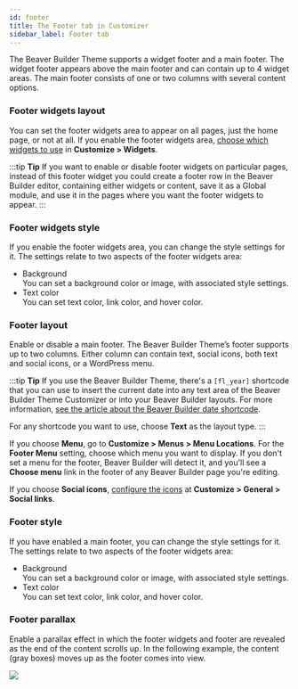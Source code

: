 ```yaml
---
id: footer
title: The Footer tab in Customizer
sidebar_label: Footer tab
---
```


The Beaver Builder Theme supports a widget footer and a main footer. The widget footer appears above the main footer and can contain up to 4 widget areas. The main footer consists of one or two columns with several content options.

### Footer widgets layout

You can set the footer widgets area to appear on all pages, just the home page, or not at all. If you enable the footer widgets area, [choose which widgets to use](/bb-theme/customizer-settings/widgets.md) in **Customize > Widgets**.

:::tip **Tip**
If you want to enable or disable footer widgets on particular pages, instead of this footer widget you could create a footer row in the Beaver Builder editor, containing either widgets or content,  save it as a Global module, and use it in the pages where you want the footer widgets to appear.
:::

### Footer widgets style

If you enable the footer widgets area, you can change the style settings for it. The settings relate to two aspects of the footer widgets area:

  * Background  
  You can set a background color or image, with associated style settings.
  * Text color  
  You can set text color, link color, and hover color.

### Footer layout

Enable or disable a main footer. The Beaver Builder Theme’s footer supports up to two columns. Either column can contain text, social icons, both text and social icons, or a WordPress menu.

:::tip **Tip**
If you use the Beaver Builder Theme, there's a `[fl_year]` shortcode that you can use to insert the current date into any text area of the Beaver Builder Theme Customizer or into your Beaver Builder layouts. For more information, [see the article about the Beaver Builder date shortcode](/bb-theme/defaults-for-layouts-content/shortcode-for-current-date.md).

For any shortcode you want to use, choose **Text** as the layout type.
:::

If you choose **Menu**, go to **Customize > Menus > Menu Locations**. For the **Footer Menu** setting, choose which menu you want to display. If you don't set a menu for the footer, Beaver Builder will detect it, and you'll see a **Choose menu** link in the footer of any Beaver Builder page you're editing.

If you choose **Social icons**, [configure the icons](/bb-theme/customizer-settings/general.md/#social-links) at **Customize > General > Social links**.

### Footer style

If you have enabled a main footer, you can change the style settings for it. The settings relate to two aspects of the footer widgets area:

  * Background  
  You can set a background color or image, with associated style settings.
  * Text color  
  You can set text color, link color, and hover color.

### Footer parallax

Enable a parallax effect in which the footer widgets and footer are revealed as the end of the content scrolls up. In the following example, the content (gray boxes) moves up as the footer comes into view.

![](/img/customizer-settings-the-footer-tab-b44a5b27.jpg)
